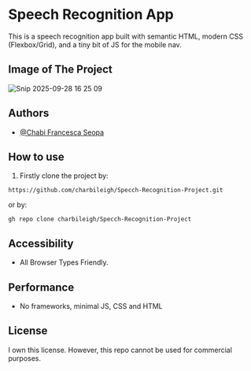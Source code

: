 # Speech Recognition App

This is a speech recognition app built with semantic HTML, modern CSS (Flexbox/Grid), and a tiny bit of JS for the mobile nav.

## Image of The Project

![Snip 2025-09-28 16 25 09](https://github.com/user-attachments/assets/6d57ede9-24ab-4469-9d2b-78e53b400d59)


## Authors

- [@Chabi Francesca Seopa](https://www.github.com/charbileigh)


## How to use
1. Firstly clone the project by:
```
https://github.com/charbileigh/Specch-Recognition-Project.git

```
or by:
```
gh repo clone charbileigh/Specch-Recognition-Project

```


## Accessibility
- All Browser Types Friendly.

## Performance
- No frameworks, minimal JS, CSS and HTML

## License
I own this license. However, this repo cannot be used for commercial purposes. 

